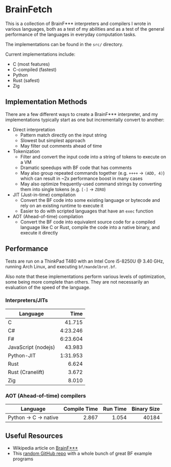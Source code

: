 
# BrainFetch

This is a collection of BrainF*** interpreters and compilers I wrote in various languages, both as a test of my abilities and as a test of the general performance of the languages in everyday computation tasks.

The implementations can be found in the `src/` directory.

Current implementations include:

- C (most features)
- C-compiled (fastest)
- Python
- Rust (safest)
- Zig

## Implementation Methods

There are a few different ways to create a BrainF*** interpreter, and my implementations typically start as one but incrementally convert to another:

- Direct interpretation
    - Pattern match directly on the input string
    - Slowest but simplest approach
    - May filter out comments ahead of time
- Tokenization
    - Filter and convert the input code into a string of tokens to execute on a VM
    - Dramatic speedups with BF code that has comments
    - May also group repeated commands together (e.g. `++++` -> `(ADD, 4)`) which can result in ~2x performance boost in many cases
    - May also optimize frequently-used command strings by converting them into single tokens (e.g. `[-]` -> `ZERO`)
- JIT (Just-in-time) compilation
    - Convert the BF code into some existing language or bytecode and rely on an existing runtime to execute it
    - Easier to do with scripted languages that have an `exec` function
- AOT (Ahead-of-time) compilation
    - Convert the BF code into equivalent source code for a compiled language like C or Rust, compile the code into a native binary, and execute it directly

## Performance

Tests are run on a ThinkPad T480 with an Intel Core i5-8250U @ 3.40 GHz, running Arch Linux, and executing `bf/mandelbrot.bf`.

Also note that these implementations perform various levels of optimization, some being more complete than others. They are not necessarily an evaluation of the speed of the language.

### Interpreters/JITs

| Language | Time |
| - | -:|
| C | 41.715 |
| C# | 4:23.246 |
| F# | 6:23.604 |
| JavaScript (nodejs) | 43.983 |
| Python-JIT | 1:31.953 |
| Rust | 6.624 |
| Rust (Cranelift) | 3.672 |
| Zig | 8.010 |

### AOT (Ahead-of-time) compilers

| Language | Compile Time | Run Time | Binary Size |
| - | -:| -:| -:|
| Python -> C -> native | 2.867 | 1.054 | 40184 |

## Useful Resources

- Wikipedia article on [BrainF***](https://en.wikipedia.org/wiki/Brainfuck)
- This [random GitHub repo](https://github.com/fabianishere/brainfuck/tree/master/examples) with a whole bunch of great BF example programs

